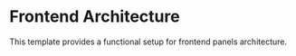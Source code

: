 # Frontend Architecture

This template provides a functional setup for frontend panels architecture.

